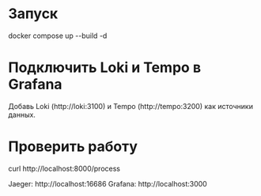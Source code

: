 # Запуск

docker compose up --build -d

# Подключить Loki и Tempo в Grafana

Добавь Loki (http://loki:3100) и Tempo (http://tempo:3200) как источники данных.

# Проверить работу 

curl http://localhost:8000/process

Jaeger: http://localhost:16686
Grafana: http://localhost:3000

